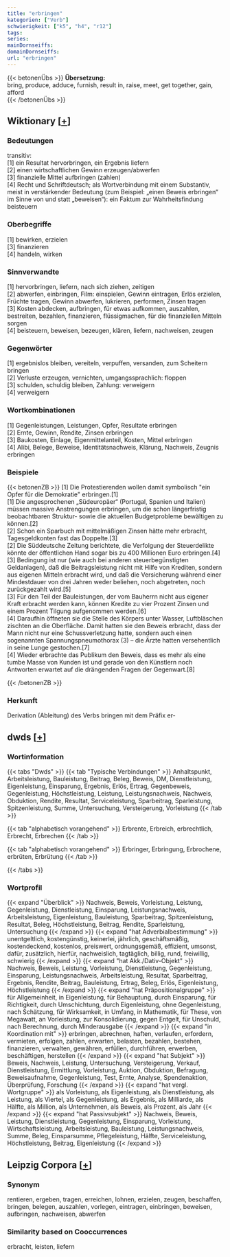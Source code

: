 ```yaml
---
title: "erbringen"
kategorien: ["Verb"]
schwierigkeit: ["k5", "h4", "r12"]
tags:
series:
mainDornseiffs:
domainDornseiffs:
url: "erbringen"
---
```


{{< betonenÜbs >}}
**Übersetzung:**  
bring, produce, adduce, furnish, result in, raise, meet, get together, gain, afford  
{{< /betonenÜbs >}}

## Wiktionary [[+](https://de.wiktionary.org/wiki/erbringen)]

### Bedeutungen
transitiv:  
[1] ein Resultat hervorbringen, ein Ergebnis liefern  
[2] einen wirtschaftlichen Gewinn erzeugen/abwerfen  
[3] finanzielle Mittel aufbringen (zahlen)  
[4] Recht und Schriftdeutsch; als Wortverbindung mit einem Substantiv, meist in verstärkender Bedeutung (zum Beispiel: „einen Beweis erbringen“ im Sinne von und statt „beweisen“): ein Faktum zur Wahrheitsfindung beisteuern  

### Oberbegriffe
[1] bewirken, erzielen  
[3] finanzieren  
[4] handeln, wirken  

### Sinnverwandte
[1] hervorbringen, liefern, nach sich ziehen, zeitigen  
[2] abwerfen, einbringen, Film: einspielen, Gewinn eintragen, Erlös erzielen, Früchte tragen, Gewinn abwerfen, lukrieren, performen, Zinsen tragen  
[3] Kosten abdecken, aufbringen, für etwas aufkommen, auszahlen, bestreiten, bezahlen, finanzieren, flüssigmachen, für die finanziellen Mitteln sorgen  
[4] beisteuern, beweisen, bezeugen, klären, liefern, nachweisen, zeugen  

### Gegenwörter
[1] ergebnislos bleiben, vereiteln, verpuffen, versanden, zum Scheitern bringen  
[2] Verluste erzeugen, vernichten, umgangssprachlich: floppen  
[3] schulden, schuldig bleiben, Zahlung: verweigern  
[4] verweigern  

### Wortkombinationen
[1] Gegenleistungen, Leistungen, Opfer, Resultate erbringen  
[2] Ernte, Gewinn, Rendite, Zinsen erbringen  
[3] Baukosten, Einlage, Eigenmittelanteil, Kosten, Mittel erbringen  
[4] Alibi, Belege, Beweise, Identitätsnachweis, Klärung, Nachweis, Zeugnis erbringen  

### Beispiele
{{< betonenZB >}}
[1] Die Protestierenden wollen damit symbolisch "ein Opfer für die Demokratie" erbringen.[1]  
[1] Die angesprochenen „Südeuropäer“ (Portugal, Spanien und Italien) müssen massive Anstrengungen erbringen, um die schon längerfristig beobachtbaren Struktur- sowie die aktuellen Budgetprobleme bewältigen zu können.[2]  
[2] Schon ein Sparbuch mit mittelmäßigen Zinsen hätte mehr erbracht, Tagesgeldkonten fast das Doppelte.[3]  
[2] Die Süddeutsche Zeitung berichtete, die Verfolgung der Steuerdelikte könnte der öffentlichen Hand sogar bis zu 400 Millionen Euro erbringen.[4]  
[3] Bedingung ist nur (wie auch bei anderen steuerbegünstigten Geldanlagen), daß die Beitragsleistung nicht mit Hilfe von Krediten, sondern aus eigenen Mitteln erbracht wird, und daß die Versicherung während einer Mindestdauer von drei Jahren weder beliehen, noch abgetreten, noch zurückgezahlt wird.[5]  
[3] Für den Teil der Bauleistungen, der vom Bauherrn nicht aus eigener Kraft erbracht werden kann, können Kredite zu vier Prozent Zinsen und einem Prozent Tilgung aufgenommen werden.[6]  
[4] Daraufhin öffneten sie die Stelle des Körpers unter Wasser, Luftbläschen zischten an die Oberfläche. Damit hatten sie den Beweis erbracht, dass der Mann nicht nur eine Schussverletzung hatte, sondern auch einen sogenannten Spannungspneumothorax (3) – die Ärzte hatten versehentlich in seine Lunge gestochen.[7]  
[4] Wieder erbrachte das Publikum den Beweis, dass es mehr als eine tumbe Masse von Kunden ist und gerade von den Künstlern noch Antworten erwartet auf die drängenden Fragen der Gegenwart.[8]  

{{< /betonenZB >}}
### Herkunft
Derivation (Ableitung) des Verbs bringen mit dem Präfix er-  



## dwds [[+](https://www.dwds.de/wb/erbringen)]

### Wortinformation
{{< tabs "Dwds" >}}
{{< tab "Typische Verbindungen" >}}
Anhaltspunkt, Arbeitsleistung, Bauleistung, Beitrag, Beleg, Beweis, DM, Dienstleistung, Eigenleistung, Einsparung, Ergebnis, Erlös, Ertrag, Gegenbeweis, Gegenleistung, Höchstleistung, Leistung, Leistungsnachweis, Nachweis, Obduktion, Rendite, Resultat, Serviceleistung, Sparbeitrag, Sparleistung, Spitzenleistung, Summe, Untersuchung, Versteigerung, Vorleistung
{{< /tab >}}

{{< tab "alphabetisch vorangehend" >}}
Erbrente, Erbreich, erbrechtlich, Erbrecht, Erbrechen
{{< /tab >}}

{{< tab "alphabetisch vorangehend" >}}
Erbringer, Erbringung, Erbrochene, erbrüten, Erbrütung
{{< /tab >}}

{{< /tabs >}}

### Wortprofil
{{< expand "Überblick" >}} Nachweis, Beweis, Vorleistung, Leistung, Gegenleistung, Dienstleistung, Einsparung, Leistungsnachweis, Arbeitsleistung, Eigenleistung, Bauleistung, Sparbeitrag, Spitzenleistung, Resultat, Beleg, Höchstleistung, Beitrag, Rendite, Sparleistung, Untersuchung {{< /expand >}}
{{< expand "hat Adverbialbestimmung" >}} unentgeltlich, kostengünstig, keinerlei, jährlich, geschäftsmäßig, kostendeckend, kostenlos, preiswert, ordnungsgemäß, effizient, umsonst, dafür, zusätzlich, hierfür, nachweislich, tagtäglich, billig, rund, freiwillig, schwierig {{< /expand >}}
{{< expand "hat Akk./Dativ-Objekt" >}} Nachweis, Beweis, Leistung, Vorleistung, Dienstleistung, Gegenleistung, Einsparung, Leistungsnachweis, Arbeitsleistung, Resultat, Sparbeitrag, Ergebnis, Rendite, Beitrag, Bauleistung, Ertrag, Beleg, Erlös, Eigenleistung, Höchstleistung {{< /expand >}}
{{< expand "hat Präpositionalgruppe" >}} für Allgemeinheit, in Eigenleistung, für Behauptung, durch Einsparung, für Richtigkeit, durch Umschichtung, durch Eigenleistung, ohne Gegenleistung, nach Schätzung, für Wirksamkeit, in Umfang, in Mathematik, für These, von Megawatt, an Vorleistung, zur Konsolidierung, gegen Entgelt, für Unschuld, nach Berechnung, durch Minderausgabe {{< /expand >}}
{{< expand "in Koordination mit" >}} erbringen, abrechnen, haften, verlaufen, erfordern, vermieten, erfolgen, zahlen, erwarten, belasten, bezahlen, bestehen, finanzieren, verwalten, gewähren, erfüllen, durchführen, erwerben, beschäftigen, herstellen {{< /expand >}}
{{< expand "hat Subjekt" >}} Beweis, Nachweis, Leistung, Untersuchung, Versteigerung, Verkauf, Dienstleistung, Ermittlung, Vorleistung, Auktion, Obduktion, Befragung, Beweisaufnahme, Gegenleistung, Test, Ernte, Analyse, Spendenaktion, Überprüfung, Forschung {{< /expand >}}
{{< expand "hat vergl. Wortgruppe" >}} als Vorleistung, als Eigenleistung, als Dienstleistung, als Leistung, als Viertel, als Gegenleistung, als Ergebnis, als Milliarde, als Hälfte, als Million, als Unternehmen, als Beweis, als Prozent, als Jahr {{< /expand >}}
{{< expand "hat Passivsubjekt" >}} Nachweis, Beweis, Leistung, Dienstleistung, Gegenleistung, Einsparung, Vorleistung, Wirtschaftsleistung, Arbeitsleistung, Bauleistung, Leistungsnachweis, Summe, Beleg, Einsparsumme, Pflegeleistung, Hälfte, Serviceleistung, Höchstleistung, Beitrag, Eigenleistung {{< /expand >}}

## Leipzig Corpora [[+](https://corpora.uni-leipzig.de/en/res?word=erbringen&corpusId=deu_newscrawl-public_2018)]


### Synonym
rentieren, ergeben, tragen, erreichen, lohnen, erzielen, zeugen, beschaffen, bringen, belegen, auszahlen, vorlegen, eintragen, einbringen, beweisen, aufbringen, nachweisen, abwerfen


### Similarity based on Cooccurrences
erbracht, leisten, liefern

